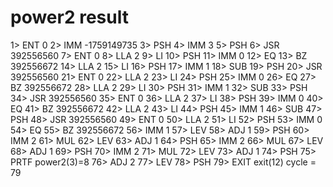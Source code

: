 # power2 result

1> ENT  0
2> IMM  -1759149735
3> PSH
4> IMM  3
5> PSH
6> JSR  392556560
7> ENT  0
8> LLA  2
9> LI
10> PSH
11> IMM  0
12> EQ
13> BZ   392556672
14> LLA  2
15> LI
16> PSH
17> IMM  1
18> SUB
19> PSH
20> JSR  392556560
21> ENT  0
22> LLA  2
23> LI
24> PSH
25> IMM  0
26> EQ
27> BZ   392556672
28> LLA  2
29> LI
30> PSH
31> IMM  1
32> SUB
33> PSH
34> JSR  392556560
35> ENT  0
36> LLA  2
37> LI
38> PSH
39> IMM  0
40> EQ
41> BZ   392556672
42> LLA  2
43> LI
44> PSH
45> IMM  1
46> SUB
47> PSH
48> JSR  392556560
49> ENT  0
50> LLA  2
51> LI
52> PSH
53> IMM  0
54> EQ
55> BZ   392556672
56> IMM  1
57> LEV
58> ADJ  1
59> PSH
60> IMM  2
61> MUL
62> LEV
63> ADJ  1
64> PSH
65> IMM  2
66> MUL
67> LEV
68> ADJ  1
69> PSH
70> IMM  2
71> MUL
72> LEV
73> ADJ  1
74> PSH
75> PRTF
power2(3)=8
76> ADJ  2
77> LEV
78> PSH
79> EXIT
exit(12) cycle = 79